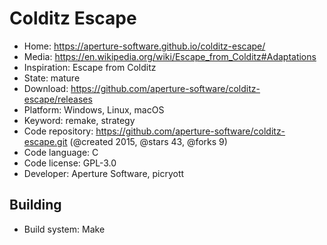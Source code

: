 # Colditz Escape

- Home: https://aperture-software.github.io/colditz-escape/
- Media: https://en.wikipedia.org/wiki/Escape_from_Colditz#Adaptations
- Inspiration: Escape from Colditz
- State: mature
- Download: https://github.com/aperture-software/colditz-escape/releases
- Platform: Windows, Linux, macOS
- Keyword: remake, strategy
- Code repository: https://github.com/aperture-software/colditz-escape.git (@created 2015, @stars 43, @forks 9)
- Code language: C
- Code license: GPL-3.0
- Developer: Aperture Software, picryott

## Building

- Build system: Make
